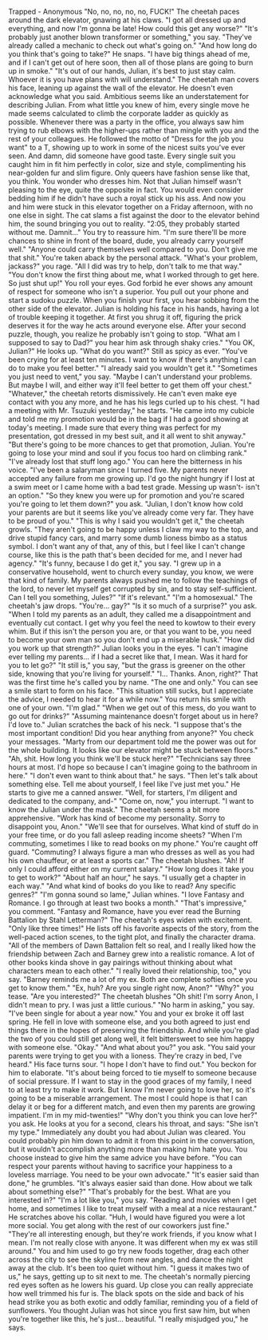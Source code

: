 Trapped - Anonymous
"No, no, no, no, no, FUCK!" The cheetah paces around the dark elevator, gnawing at his claws. "I got all dressed up and everything, and now I'm gonna be late! How could this get any worse?"
"It's probably just another blown transformer or something," you say. "They've already called a mechanic to check out what's going on."
"And how long do you think that's going to take?" He snaps. "I have big things ahead of me, and if I can't get out of here soon, then all of those plans are going to burn up in smoke."
"It's out of our hands, Julian, it's best to just stay calm. Whoever it is you have plans with will understand."
The cheetah man covers his face, leaning up against the wall of the elevator. He doesn't even acknowledge what you said.
Ambitious seems like an understatement for describing Julian. From what little you knew of him, every single move he made seems calculated to climb the corporate ladder as quickly as possible. Whenever there was a party in the office, you always saw him trying to rub elbows with the higher-ups rather than mingle with you and the rest of your colleagues. He followed the motto of "Dress for the job you want" to a T, showing up to work in some of the nicest suits you've ever seen.
And damn, did someone have good taste. Every single suit you caught him in fit him perfectly in color, size and style, complimenting his near-golden fur and slim figure. Only queers have fashion sense like that, you think. You wonder who dresses him.
Not that Julian himself wasn't pleasing to the eye, quite the opposite in fact. You would even consider bedding him if he didn't have such a royal stick up his ass.
And now you and him were stuck in this elevator together on a Friday afternoon, with no one else in sight.
The cat slams a fist against the door to the elevator behind him, the sound bringing you out to reality. "2:05, they probably started without me. Damnit..."
You try to reassure him. "I'm sure there'll be more chances to shine in front of the board, dude, you already carry yourself well."
"Anyone could carry themselves well compared to you. Don't give me that shit."
You're taken aback by the personal attack. "What's your problem, jackass?" you rage. "All I did was try to help, don't talk to me that way."
"You don't know the first thing about me, what I worked through to get here. So just shut up!"
You roll your eyes. God forbid he ever shows any amount of respect for someone who isn't a superior. You pull out your phone and start a sudoku puzzle.
When you finish your first, you hear sobbing from the other side of the elevator. Julian is holding his face in his hands, having a lot of trouble keeping it together. At first you shrug it off, figuring the prick deserves it for the way he acts around everyone else. After your second puzzle, though, you realize he probably isn't going to stop. "What am I supposed to say to Dad?" you hear him ask through shaky cries."
"You OK, Julian?"
He looks up. "What do you want?" Still as spicy as ever.
"You've been crying for at least ten minutes. I want to know if there's anything I can do to make you feel better."
"I already said you wouldn't get it."
"Sometimes you just need to vent," you say. "Maybe I can't understand your problems. But maybe I will, and either way it'll feel better to get them off your chest."
"Whatever," the cheetah retorts dismissively. He can't even make eye contact with you any more, and he has his legs curled up to his chest.
"I had a meeting with Mr. Tsuzuki yesterday," he starts. "He came into my cubicle and told me my promotion would be in the bag if I had a good showing at today's meeting. I made sure that every thing was perfect for my presentation, got dressed in my best suit, and it all went to shit anyway."
"But there's going to be more chances to get that promotion, Julian. You're going to lose your mind and soul if you focus too hard on climbing rank."
"I've already lost that stuff long ago." You can here the bitterness in his voice. "I've been a salaryman since I turned five. My parents never accepted any failure from me growing up. I'd go the night hungry if I lost at a swim meet or I came home with a bad test grade. Messing up wasn't- isn't an option."
"So they knew you were up for promotion and you're scared you're going to let them down?" you ask. "Julian, I don't know how cold your parents are but it seems like you've already come very far. They have to be proud of you."
"This is why I said you wouldn't get it," the cheetah growls. "They aren't going to be happy unless I claw my way to the top, and drive stupid fancy cars, and marry some dumb lioness bimbo as a status symbol. I don't want any of that, any of this, but I feel like I can't change course, like this is the path that's been decided for me, and I never had agency."
"It's funny, because I do get it," you say. "I grew up in a conservative household, went to church every sunday, you know, we were that kind of family. My parents always pushed me to follow the teachings of the lord, to never let myself get corrupted by sin, and to stay self-sufficient. Can I tell you something, Jules?"
"If it's relevant."
"I'm a homosexual."
The cheetah's jaw drops. "You're... gay?"
"Is it so much of a surprise?" you ask. "When I told my parents as an adult, they called me a disappointment and eventually cut contact. I get why you feel the need to kowtow to their every whim. But if this isn't the person you are, or that you want to be, you need to become your own man so you don't end up a miserable husk."
"How did you work up that strength?" Julian looks you in the eyes. "I can't imagine ever telling my parents... if I had a secret like that, I mean. Was it hard  for you to let go?"
"It still is," you say, "but the grass is greener on the other side, knowing that you're living for yourself."
"I... Thanks. Anon, right?" That was the first time he's called you by name.
"The one and only."
You can see a smile start to form on his face. "This situation still sucks, but I appreciate the advice, I needed to hear it for a while now."
You return his smile with one of your own. "I'm glad."
"When we get out of this mess, do you want to go out for drinks?"
"Assuming maintenance doesn't forget about us in here? I'd love to."
Julian scratches the back of his neck. "I suppose that's the most important condition! Did you hear anything from anyone?"
You check your messages. "Marty from our department told me the power was out for the whole building. It looks like our elevator might be stuck between floors."
"Ah, shit. How long you think we'll be stuck here?"
"Technicians say three hours at most. I'd hope so because I can't imagine going to the bathroom in here."
"I don't even want to think about that." he says.
"Then let's talk about something else. Tell me about yourself, I feel like I've just met you."
He starts to give me a canned answer. "Well, for starters, I'm diligent and dedicated to the company, and-"
"Come on, now," you interrupt. "I want to know the Julian under the mask."
The cheetah seems a bit more apprehensive. "Work has kind of become my personality. Sorry to disappoint you, Anon."
"We'll see that for ourselves. What kind of stuff do in your free time, or do you fall asleep reading income sheets?
"When I'm commuting, sometimes I like to read books on my phone."
You're caught off guard. "Commuting? I always figure a man who dresses as well as you had his own chauffeur, or at least a sports car."
The cheetah blushes. "Ah! If only I could afford either on my current salary."
"How long does it take you to get to work?"
"About half an hour," he says. "I usually get a chapter in each way."
"And what kind of books do you like to read? Any specific genres?"
"I'm gonna sound so lame," Julian whines. "I love Fantasy and Romance. I go through at least two books a month."
"That's impressive," you comment. "Fantasy and Romance, have you ever read the Burning Battalion by Stahl Letterman?"
The cheetah's eyes widen with excitement. "Only like three times!" He lists off his favorite aspects of the story, from the well-paced action scenes, to the tight plot, and finally the character drama. "All of the members of Dawn Battalion felt so real, and I really liked how the friendship between Zach and Barney grew into a realistic romance. A lot of other books kinda shove in gay pairings without thinking about what characters mean to each other."
"I really loved their relationship, too," you say. "Barney reminds me a lot of my ex. Both are complete softies once you get to know them."
"Ex, huh? Are you single right now, Anon?"
"Why?" you tease. "Are you interested?"
The cheetah blushes "Oh shit! I'm sorry Anon, I didn't mean to pry. I was just a little curious."
"No harm in asking," you say. "I've been single for about a year now." You and your ex broke it off last spring. He fell in love with someone else, and you both agreed to just end things there in the hopes of preserving the friendship. And while you're glad the two of you could still get along well, it felt bittersweet to see him happy with someone else.
"Okay."
"And what about you?" you ask. "You said your parents were trying to get you with a lioness. They're crazy in bed, I've heard."
His face turns sour. "I hope I don't have to find out."
You beckon for him to elaborate.
"It's about being forced to tie myself to someone because of social pressure. If I want to stay in the good graces of my family, I need to at least try to make it work. But I know I'm never going to love her, so it's going to be a miserable arrangement. The most I could hope is that I can delay it or beg for a different match, and even then my parents are growing impatient. I'm in my mid-twenties!"
"Why don't you think you can love her?" you ask.
He looks at you for a second, clears his throat, and says: "She isn't my type."
Immediately any doubt you had about Julian was cleared. You could probably pin him down to admit it from this point in the conversation, but it wouldn't accomplish anything more than making him hate you. You choose instead to give him the same advice you have before. "You can respect your parents without having to sacrifice your happiness to a loveless marriage. You need to be your own advocate."
"It's easier said than done," he grumbles.
"It's always easier said than done. How about we talk about something else?"
"That's probably for the best. What are you interested in?"
"I'm a lot like you," you say. "Reading and movies when I get home, and sometimes I like to treat myself with a meal at a nice restaurant."
He scratches above his collar. "Huh, I would have figured you were a lot more social. You get along with the rest of our coworkers just fine."
"They're all interesting enough, but they're work friends, if you know what I mean. I'm not really close with anyone. It was different when my ex was still around." You and him used to go try new foods together, drag each other across the city to see the skyline from new angles, and dance the night away at the club. It's been too quiet without him.
"I guess it makes two of us," he says, getting up to sit next to me.
The cheetah's normally piercing red eyes soften as he lowers his guard. Up close you can really appreciate how well trimmed his fur is. The black spots on the side and back of his head strike you as both exotic and oddly familiar, reminding you of a field of sunflowers. You thought Julian was hot since you first saw him, but when you're together like this, he's just... beautiful.
"I really misjudged you," he says.
